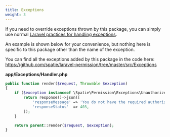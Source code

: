 ```yaml
---
title: Exceptions
weight: 3
---
```


If you need to override exceptions thrown by this package, you can simply use normal [Laravel practices for handling exceptions](https://laravel.com/docs/errors#render-method).

An example is shown below for your convenience, but nothing here is specific to this package other than the name of the exception.

You can find all the exceptions added by this package in the code here: https://github.com/spatie/laravel-permission/tree/master/src/Exceptions


**app/Exceptions/Handler.php**
```php
public function render($request, Throwable $exception)
{
    if ($exception instanceof \Spatie\Permission\Exceptions\UnauthorizedException) {
        return response()->json([
            'responseMessage' => 'You do not have the required authorization.',
            'responseStatus'  => 403,
        ]);
    }

    return parent::render($request, $exception);
}
```
